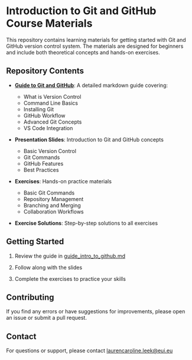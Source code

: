# Introduction to Git and GitHub Course Materials

This repository contains learning materials for getting started with Git and GitHub version control system. The materials are designed for beginners and include both theoretical concepts and hands-on exercises.

## Repository Contents

- **[Guide to Git and GitHub](guide_intro_to_github.md)**: A detailed markdown guide covering:
  - What is Version Control
  - Command Line Basics
  - Installing Git
  - GitHub Workflow
  - Advanced Git Concepts
  - VS Code Integration

- **Presentation Slides**: Introduction to Git and GitHub concepts
  - Basic Version Control
  - Git Commands
  - GitHub Features
  - Best Practices

- **Exercises**: Hands-on practice materials
  - Basic Git Commands
  - Repository Management
  - Branching and Merging
  - Collaboration Workflows

- **Exercise Solutions**: Step-by-step solutions to all exercises

## Getting Started


1. Review the guide in [guide_intro_to_github.md](guide_intro_to_github.md)

2. Follow along with the slides

3. Complete the exercises to practice your skills


## Contributing

If you find any errors or have suggestions for improvements, please open an issue or submit a pull request.

## Contact

For questions or support, please contact [laurencaroline.leek@eui.eu](mailto:laurencaroline.leek@eui.eu)
